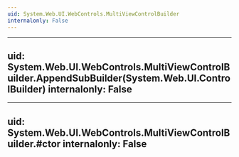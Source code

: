 ```yaml
---
uid: System.Web.UI.WebControls.MultiViewControlBuilder
internalonly: False
---
```


---
uid: System.Web.UI.WebControls.MultiViewControlBuilder.AppendSubBuilder(System.Web.UI.ControlBuilder)
internalonly: False
---

---
uid: System.Web.UI.WebControls.MultiViewControlBuilder.#ctor
internalonly: False
---
